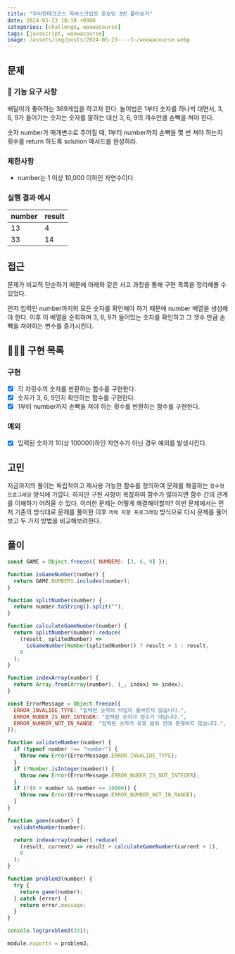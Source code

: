 ```yaml
---
title: "우아한테크코스 자바스크립트 온보딩 3번 풀어보기"
date: 2024-05-23 18:10 +0900
categories: [challenge, woowacourse]
tags: [javascript, woowacourse]
image: /assets/img/posts/2024-05-23----3-/woowacourse.webp
---
```



## 문제
### 🚀 기능 요구 사항

배달이가 좋아하는 369게임을 하고자 한다. 놀이법은 1부터 숫자를 하나씩 대면서, 3, 6, 9가 들어가는 숫자는 숫자를 말하는 대신 3, 6, 9의 개수만큼 손뼉을 쳐야 한다.

숫자 number가 매개변수로 주어질 때, 1부터 number까지 손뼉을 몇 번 쳐야 하는지 횟수를 return 하도록 solution 메서드를 완성하라.

### 제한사항
- number는 1 이상 10,000 이하인 자연수이다.

### 실행 결과 예시

| number | result |
| --- | --- |
| 13 | 4 |
| 33 | 14 |

## 접근
문제가 비교적 단순하기 때문에 아래와 같은 사고 과정을 통해 구현 목록을 정리해볼 수 있었다.

먼저 입력인 number까지의 모든 숫자를 확인해야 하기 때문에 number 배열을 생성해야 한다. 이후 이 배열을 순회하며 3, 6, 9가 들어있는 숫자를 확인하고 그 갯수 만큼 손뼉을 쳐야하는 변수를 증가시킨다.

## 🧑🏻‍💻 구현 목록

### 구현 
- [x] 각 자릿수의 숫자를 반환하는 함수를 구현한다.
- [x] 숫자가 3, 6, 9인지 확인하는 함수를 구현한다.
- [x] 1부터 number까지 손뼉을 쳐야 하는 횟수를 반환하는 함수를 구현한다. 

### 예외
- [x] 입력된 숫자가 1이상 10000이하인 자연수가 아닌 경우 예외를 발생시킨다.


## 고민
지금까지의 풀이는 독립적이고 재사용 가능한 함수를 정의하여 문제를 해결하는 `함수형 프로그래밍` 방식에 가깝다. 하지만 구현 사항이 복잡하여 함수가 많아지면 함수 간의 관계를 이해하기 어려울 수 있다. 이러한 문제는 어떻게 해결해야할까? 이번 문제에서는 먼저 기존의 방식대로 문제를 풀이한 이후 `객체 지향 프로그래밍` 방식으로 다시 문제를 풀어보고 두 가지 방법을 비교해보려한다.


## 풀이
```js
const GAME = Object.freeze({ NUMBERS: [3, 6, 9] });

function isGameNumber(number) {
  return GAME.NUMBERS.includes(number);
}

function splitNumber(number) {
  return number.toString().split("");
}

function calculateGameNumber(number) {
  return splitNumber(number).reduce(
    (result, splitedNumber) =>
      isGameNumber(Number(splitedNumber)) ? result + 1 : result,
    0
  );
}

function indexArray(number) {
  return Array.from(Array(number), (_, index) => index);
}

const ErrorMessage = Object.freeze({
  ERROR_INVALIDE_TYPE: "입력된 숫자의 타입이 올바르지 않습니다.",
  ERROR_NUBER_IS_NOT_INTEGER: "입력된 숫자가 정수가 아닙니다.",
  ERROR_NUMBER_NOT_IN_RANGE: "입력된 숫자가 유효 범위 안에 존재하지 않습니다.",
});

function validateNumber(number) {
  if (typeof number !== "number") {
    throw new Error(ErrorMessage.ERROR_INVALIDE_TYPE);
  }
  if (!Number.isInteger(number)) {
    throw new Error(ErrorMessage.ERROR_NUBER_IS_NOT_INTEGER);
  }
  if (!(0 < number && number <= 10000)) {
    throw new Error(ErrorMessage.ERROR_NUMBER_NOT_IN_RANGE);
  }
}

function game(number) {
  validateNumber(number);

  return indexArray(number).reduce(
    (result, current) => result + calculateGameNumber(current + 1),
    0
  );
}

function problem3(number) {
  try {
    return game(number);
  } catch (error) {
    return error.message;
  }
}

console.log(problem3(33));

module.exports = problem3;

```